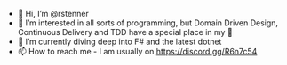- 👋 Hi, I’m @rstenner
- 👀 I’m interested in all sorts of programming, but Domain Driven Design, Continuous Delivery and TDD have a special place in my 💞️
- 🌱 I’m currently diving deep into F# and the latest dotnet
- 📫 How to reach me - I am usually on https://discord.gg/R6n7c54

<!---
rstenner/rstenner is a ✨ special ✨ repository because its `README.md` (this file) appears on your GitHub profile.
You can click the Preview link to take a look at your changes.
--->
